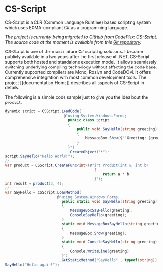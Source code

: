 # CS-Script
CS-Script is a CLR (Common Language Runtime) based scripting system which uses ECMA-compliant C# as a programming language.

_The project is currently being migrated to GitHub from CodePlex: [CS-Script](http://csscriptsource.codeplex.com/). The source code at the moment is available from this [Git repository](http://csscriptsource.codeplex.com/SourceControl/latest)._

CS-Script is one of the most mature C# scripting solutions. I become publicly available in a two years after the first release of .NET. 
CS-Script supports both hosted and standalone execution model. It allows seamlessly switching underlying compiling technology without affecting the code base. Currently supported compilers are Mono, Roslyn and CodeDOM. 
It offers comprehensive integration with most common development tools. The project [[documentation|Home]] describes all aspects of CS-Script in details.

The following is a simple code sample just to give you the idea bout the product:

```C#
dynamic script = CSScript.LoadCode(
                           @"using System.Windows.Forms;
                             public class Script
                             {
                                 public void SayHello(string greeting)
                                 {
                                     MessageBox.Show($""Greeting: {greeting}"");
                                 }
                             }")
                             .CreateObject("*");
script.SayHello("Hello World!");
//-----------------
var product = CSScript.CreateFunc<int>(@"int Product(int a, int b)
                                         {
                                             return a * b;
                                         }");
int result = product(3, 4);
//-----------------
var SayHello = CSScript.LoadMethod(
                        @"using System.Windows.Forms;
                          public static void SayHello(string greeting)
                          {
                              MessageBoxSayHello(greeting);
                              ConsoleSayHello(greeting);
                          }
                          static void MessageBoxSayHello(string greeting)
                          {
                              MessageBox.Show(greeting);
                          }
                          static void ConsoleSayHello(string greeting)
                          {
                              Console.WriteLine(greeting);
                          }")
                         .GetStaticMethod("SayHello" , typeof(string)); 
SayHello("Hello again!");
``` 